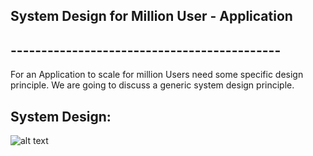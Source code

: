 ## System Design for Million User - Application
## --------------------------------------------

For an Application to scale for million Users need some specific design principle. We are going to discuss a generic system design principle.

## System Design:

![alt text](https://github.com/drdcs/simple_algo/blob/main/images/scaleWebsite.png?raw=true)

